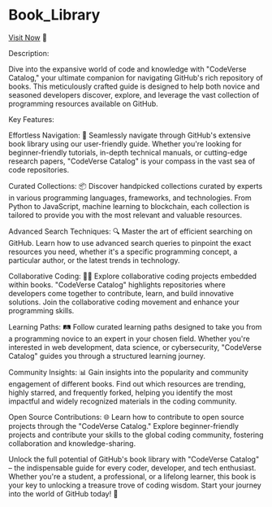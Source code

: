 # Book_Library


[Visit Now](https://wasim0009.github.io/Book_Library/) 🚀


Description:

Dive into the expansive world of code and knowledge with "CodeVerse Catalog," your ultimate companion for navigating GitHub's rich repository of books. This meticulously crafted guide is designed to help both novice and seasoned developers discover, explore, and leverage the vast collection of programming resources available on GitHub.

Key Features:

Effortless Navigation: 🚀 Seamlessly navigate through GitHub's extensive book library using our user-friendly guide. Whether you're looking for beginner-friendly tutorials, in-depth technical manuals, or cutting-edge research papers, "CodeVerse Catalog" is your compass in the vast sea of code repositories.

Curated Collections: 📦 Discover handpicked collections curated by experts in various programming languages, frameworks, and technologies. From Python to JavaScript, machine learning to blockchain, each collection is tailored to provide you with the most relevant and valuable resources.

Advanced Search Techniques: 🔍 Master the art of efficient searching on GitHub. Learn how to use advanced search queries to pinpoint the exact resources you need, whether it's a specific programming concept, a particular author, or the latest trends in technology.

Collaborative Coding: 👩‍💻 Explore collaborative coding projects embedded within books. "CodeVerse Catalog" highlights repositories where developers come together to contribute, learn, and build innovative solutions. Join the collaborative coding movement and enhance your programming skills.

Learning Paths: 🛤️ Follow curated learning paths designed to take you from a programming novice to an expert in your chosen field. Whether you're interested in web development, data science, or cybersecurity, "CodeVerse Catalog" guides you through a structured learning journey.

Community Insights: 📊 Gain insights into the popularity and community engagement of different books. Find out which resources are trending, highly starred, and frequently forked, helping you identify the most impactful and widely recognized materials in the coding community.

Open Source Contributions: 🌐 Learn how to contribute to open source projects through the "CodeVerse Catalog." Explore beginner-friendly projects and contribute your skills to the global coding community, fostering collaboration and knowledge-sharing.

Unlock the full potential of GitHub's book library with "CodeVerse Catalog" – the indispensable guide for every coder, developer, and tech enthusiast. Whether you're a student, a professional, or a lifelong learner, this book is your key to unlocking a treasure trove of coding wisdom. Start your journey into the world of GitHub today! 🚀
